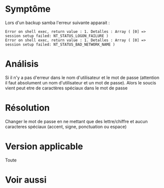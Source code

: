 Symptôme 
========

Lors d'un backup samba l'erreur suivante apparait :

    Error on shell exec, return value : 1. Detalles : Array ( [0] => session setup failed: NT_STATUS_LOGON_FAILURE )
    Error on shell exec, return value : 1. Detalles : Array ( [0] => session setup failed: NT_STATUS_BAD_NETWORK_NAME )

Análisis 
=======

Si il n'y a pas d'erreur dans le nom d'utilisateur et le mot de passe
(attention il faut absolument un nom d'utilisateur et un mot de passe).
Alors le soucis vient peut etre de caractères spéciaux dans le mot de
passe

Résolution 
==========

Changer le mot de passe en ne mettant que des lettre/chiffre et aucun
caracteres spéciaux (accent, signe, ponctuation ou espace)

Version applicable 
==================

Toute

Voir aussi 
==========
